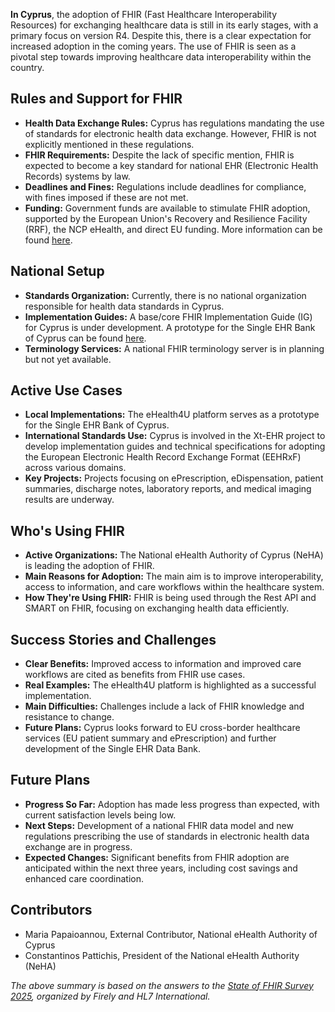 **In Cyprus**, the adoption of FHIR (Fast Healthcare Interoperability Resources) for exchanging healthcare data is still in its early stages, with a primary focus on version R4. Despite this, there is a clear expectation for increased adoption in the coming years. The use of FHIR is seen as a pivotal step towards improving healthcare data interoperability within the country.

## Rules and Support for FHIR

- **Health Data Exchange Rules:** Cyprus has regulations mandating the use of standards for electronic health data exchange. However, FHIR is not explicitly mentioned in these regulations.
- **FHIR Requirements:** Despite the lack of specific mention, FHIR is expected to become a key standard for national EHR (Electronic Health Records) systems by law.
- **Deadlines and Fines:** Regulations include deadlines for compliance, with fines imposed if these are not met.
- **Funding:** Government funds are available to stimulate FHIR adoption, supported by the European Union's Recovery and Resilience Facility (RRF), the NCP eHealth, and direct EU funding. More information can be found [here](https://wiki.ncpeh.ehealthlab.cs.ucy.ac.cy/index.php/Cross_Border_Services_(Main_Page)).

## National Setup

- **Standards Organization:** Currently, there is no national organization responsible for health data standards in Cyprus.
- **Implementation Guides:** A base/core FHIR Implementation Guide (IG) for Cyprus is under development. A prototype for the Single EHR Bank of Cyprus can be found [here](https://simplifier.net/ehealth4u).
- **Terminology Services:** A national FHIR terminology server is in planning but not yet available.

## Active Use Cases

- **Local Implementations:** The eHealth4U platform serves as a prototype for the Single EHR Bank of Cyprus.
- **International Standards Use:** Cyprus is involved in the Xt-EHR project to develop implementation guides and technical specifications for adopting the European Electronic Health Record Exchange Format (EEHRxF) across various domains.
- **Key Projects:** Projects focusing on ePrescription, eDispensation, patient summaries, discharge notes, laboratory reports, and medical imaging results are underway.

## Who's Using FHIR

- **Active Organizations:** The National eHealth Authority of Cyprus (NeHA) is leading the adoption of FHIR. 
- **Main Reasons for Adoption:** The main aim is to improve interoperability, access to information, and care workflows within the healthcare system.
- **How They're Using FHIR:** FHIR is being used through the Rest API and SMART on FHIR, focusing on exchanging health data efficiently.

## Success Stories and Challenges

- **Clear Benefits:** Improved access to information and improved care workflows are cited as benefits from FHIR use cases.
- **Real Examples:** The eHealth4U platform is highlighted as a successful implementation.
- **Main Difficulties:** Challenges include a lack of FHIR knowledge and resistance to change.
- **Future Plans:** Cyprus looks forward to EU cross-border healthcare services (EU patient summary and ePrescription) and further development of the Single EHR Data Bank.

## Future Plans

- **Progress So Far:** Adoption has made less progress than expected, with current satisfaction levels being low.
- **Next Steps:** Development of a national FHIR data model and new regulations prescribing the use of standards in electronic health data exchange are in progress.
- **Expected Changes:** Significant benefits from FHIR adoption are anticipated within the next three years, including cost savings and enhanced care coordination.

## Contributors

- Maria Papaioannou, External Contributor, National eHealth Authority of Cyprus
- Constantinos Pattichis, President of the National eHealth Authority (NeHA)

*The above summary is based on the answers to the [State of FHIR Survey 2025](https://fire.ly/blog/the-state-of-fhir-in-2025/), organized by Firely and HL7 International.*